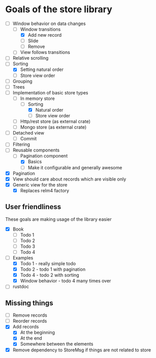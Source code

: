 # Goals of the store library

- [ ] Window behavior on data changes
  - [ ] Window transitions
    - [x] Add new record
    - [ ] Slide
    - [ ] Remove
  - [ ] View follows transitions
- [ ] Relative scrolling
- [ ] Sorting
  - [x] Setting natural order
  - [ ] Store view order
- [ ] Grouping
- [ ] Trees
- [ ] Implementation of basic store types
  - [ ] In memory store
    - [ ] Sorting
      - [x] Natural order
      - [ ] Store view order
  - [ ] Http/rest store (as external crate)
  - [ ] Mongo store (as external crate)
- [ ] Detached view
  - [ ] Commit
- [ ] Filtering
- [ ] Reusable components
  - [ ] Pagination component
    - [x] Basics
    - [ ] Make it configurable and generally awesome
- [x] Pagination
- [x] View should care about records which are visible only
- [x] Generic view for the store
  - [x] Replaces relm4 factory

## User friendliness

These goals are making usage of the library easier

- [x] Book
  - [ ] Todo 1
  - [ ] Todo 2
  - [ ] Todo 3
  - [ ] Todo 4
- [ ] Examples
  - [x] Todo 1 - really simple todo
  - [x] Todo 2 - todo 1 with pagination
  - [x] Todo 4 - todo 2 with sorting
  - [x] Window behavior - todo 4 many times over
  
- [ ] rustdoc

## Missing things

- [ ] Remove records
- [ ] Reorder records
- [x] Add records
  - [x] At the beginning
  - [x] At the end
  - [x] Somewhere between the elements
- [x] Remove dependency to StoreMsg if things are not related to store
